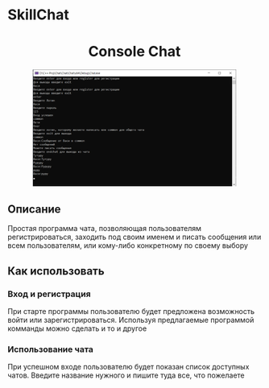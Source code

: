 # SkillChat
<h1 align="center">Console Chat</h1>

<p align="center">
<img  src="./readme_assets/Screenshot_1.png" width="80%">
</p>

## Описание

Простая программа чата, позволяющая пользователям регистрироваться, заходить под своим именем и писать сообщения или всем пользователям, или кому-либо конкретному по своему выбору

## Как использовать

### Вход и регистрация

При старте программы пользователю будет предложена возможность войти или зарегистрироваться. Используя предлагаемые программой комманды можно сделать и то и другое

### Использование чата

При успешном входе пользователю будет показан список доступных чатов. Введите название нужного и пишите туда все, что пожелаете
